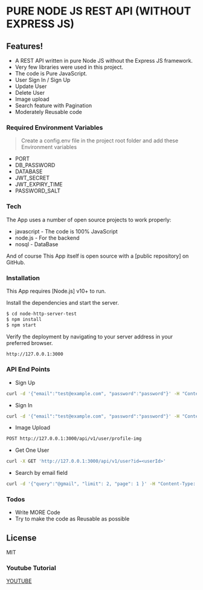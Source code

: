 # PURE NODE JS REST API (WITHOUT EXPRESS JS) 


## Features!

- A REST API written in pure Node JS without the Express JS framework.
- Very few libraries were used in this project.
- The code is Pure JavaScript.
- User Sign In / Sign Up
- Update User 
- Delete User  
- Image upload 
- Search feature with Pagination
- Moderately Reusable code   

### Required Environment Variables
>Create a config.env file in the project root folder and add these Environment variables
- PORT
- DB_PASSWORD
- DATABASE
- JWT_SECRET
- JWT_EXPIRY_TIME
- PASSWORD_SALT



### Tech

The App uses a number of open source projects to work properly:

* javascript - The code is 100% JavaScript
* node.js - For the backend
* nosql - DataBase 



And of course This App itself is open source with a [public repository]
 on GitHub.

### Installation

This App requires [Node.js] v10+ to run.

Install the dependencies and start the server.

```sh
$ cd node-http-server-test
$ npm install
$ npm start
```

Verify the deployment by navigating to your server address in your preferred browser.

```sh
http://127.0.0.1:3000
```

### API End Points

 - Sign Up
```sh
curl -d '{"email":"test@example.com", "password":"password"}' -H "Content-Type: application/json" -X POST http://127.0.0.1:3000/api/v1/auth/signup
```

 - Sign In
```sh
curl -d '{"email":"test@example.com", "password":"password"}' -H "Content-Type: application/json" -X POST http://127.0.0.1:3000/api/v1/auth/signin
```

 - Image Upload
```sh
POST http://127.0.0.1:3000/api/v1/user/profile-img
```

 - Get One User
```sh
curl -X GET 'http://127.0.0.1:3000/api/v1/user?id=<userId>'
```

 - Search by email field
```sh
curl -d '{"query":"@gmail", "limit": 2, "page": 1 }' -H "Content-Type: application/json" -X POST http://127.0.0.1:3000/api/v1/user/search
```

### Todos

 - Write MORE Code
 - Try to make the code as Reusable as possible

License
----

MIT

### Youtube Tutorial
[YOUTUBE](https://www.youtube.com/channel/UCHBEQxtc4La3kNW6nNJpubg)

